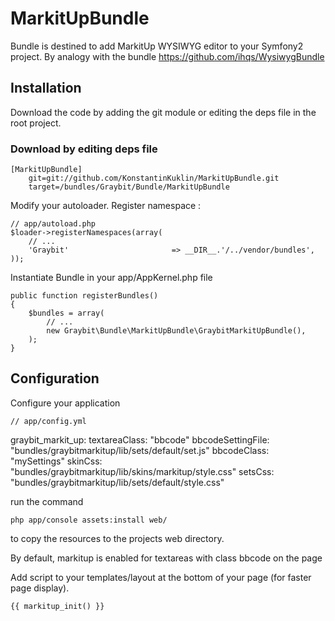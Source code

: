 # MarkitUpBundle

Bundle is destined to add MarkitUp WYSIWYG editor to your Symfony2 project.
By analogy with the bundle https://github.com/ihqs/WysiwygBundle

## Installation

Download the code by adding the git module or editing the deps file in the root project.

### Download by editing deps file

    [MarkitUpBundle]
        git=git://github.com/KonstantinKuklin/MarkitUpBundle.git
        target=/bundles/Graybit/Bundle/MarkitUpBundle


Modify your autoloader.
Register namespace :

    // app/autoload.php
    $loader->registerNamespaces(array(
        // ...
        'Graybit'                       => __DIR__.'/../vendor/bundles',
    ));

Instantiate Bundle in your app/AppKernel.php file

    public function registerBundles()
    {
        $bundles = array(
            // ...
            new Graybit\Bundle\MarkitUpBundle\GraybitMarkitUpBundle(),
        );
    }

## Configuration

Configure your application

    // app/config.yml
graybit_markit_up:
    textareaClass: "bbcode"
    bbcodeSettingFile: "bundles/graybitmarkitup/lib/sets/default/set.js"
    bbcodeClass: "mySettings"
    skinCss: "bundles/graybitmarkitup/lib/skins/markitup/style.css"
    setsCss: "bundles/graybitmarkitup/lib/sets/default/style.css"

run the command

    php app/console assets:install web/

to copy the resources to the projects web directory.

By default, markitup is enabled for textareas with class bbcode on the page

Add script to your templates/layout at the bottom of your page (for faster page display).

    {{ markitup_init() }}
